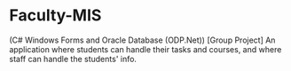 # Faculty-MIS
(C# Windows Forms and Oracle Database (ODP.Net))  [Group Project] An application where students can handle their tasks and courses, and where staff can handle the students' info.

